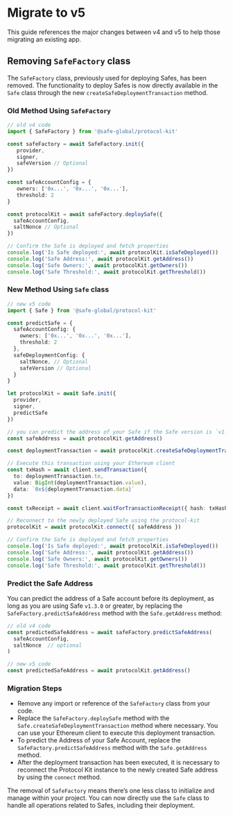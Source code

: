 # Migrate to v5

This guide references the major changes between v4 and v5 to help those migrating an existing app.

## Removing `SafeFactory` class

The `SafeFactory` class, previously used for deploying Safes, has been removed. The functionality to deploy Safes is now directly available in the `Safe` class through the new `createSafeDeploymentTransaction` method.

### Old Method Using `SafeFactory`

```typescript
// old v4 code
import { SafeFactory } from '@safe-global/protocol-kit'

const safeFactory = await SafeFactory.init({
   provider,
   signer,
   safeVersion // Optional
})

const safeAccountConfig = {
   owners: ['0x...', '0x...', '0x...'],
   threshold: 2
}

const protocolKit = await safeFactory.deploySafe({
  safeAccountConfig,
  saltNonce // Optional
})

// Confirm the Safe is deployed and fetch properties
console.log('Is Safe deployed:', await protocolKit.isSafeDeployed())
console.log('Safe Address:', await protocolKit.getAddress())
console.log('Safe Owners:', await protocolKit.getOwners())
console.log('Safe Threshold:', await protocolKit.getThreshold())
```

### New Method Using `Safe` class

```typescript
// new v5 code
import { Safe } from '@safe-global/protocol-kit'

const predictSafe = {
  safeAccountConfig: {
    owners: ['0x...', '0x...', '0x...'],
    threshold: 2
  },
  safeDeploymentConfig: {
    saltNonce, // Optional
    safeVersion // Optional
  }
}

let protocolKit = await Safe.init({
  provider,
  signer,
  predictSafe
})

// you can predict the address of your Safe if the Safe version is `v1.3.0` or above
const safeAddress = await protocolKit.getAddress()

const deploymentTransaction = await protocolKit.createSafeDeploymentTransaction()

// Execute this transaction using your Ethereum client
const txHash = await client.sendTransaction({
  to: deploymentTransaction.to,
  value: BigInt(deploymentTransaction.value),
  data: `0x${deploymentTransaction.data}`
})

const txReceipt = await client.waitForTransactionReceipt({ hash: txHash })

// Reconnect to the newly deployed Safe using the protocol-kit
protocolKit = await protocolKit.connect({ safeAddress })

// Confirm the Safe is deployed and fetch properties
console.log('Is Safe deployed:', await protocolKit.isSafeDeployed())
console.log('Safe Address:', await protocolKit.getAddress())
console.log('Safe Owners:', await protocolKit.getOwners())
console.log('Safe Threshold:', await protocolKit.getThreshold())
```

### Predict the Safe Address

You can predict the address of a Safe account before its deployment, as long as you are using Safe `v1.3.0` or greater, by replacing the `SafeFactory.predictSafeAddress` method with the `Safe.getAddress` method:

```typescript
// old v4 code
const predictedSafeAddress = await safeFactory.predictSafeAddress(
  safeAccountConfig,
  saltNonce  // optional
)

// new v5 code
const predictedSafeAddress = await protocolKit.getAddress()
```

### Migration Steps

- Remove any import or reference of the `SafeFactory` class from your code.
- Replace the `SafeFactory.deploySafe` method with the `Safe.createSafeDeploymentTransaction` method where necessary. You can use your Ethereum client to execute this deployment transaction.
- To predict the Address of your Safe Account, replace the `SafeFactory.predictSafeAddress` method with the `Safe.getAddress` method.
- After the deployment transaction has been executed, it is necessary to reconnect the Protocol Kit instance to the newly created Safe address by using the `connect` method.

The removal of `SafeFactory` means there’s one less class to initialize and manage within your project. You can now directly use the `Safe` class to handle all operations related to Safes, including their deployment.
